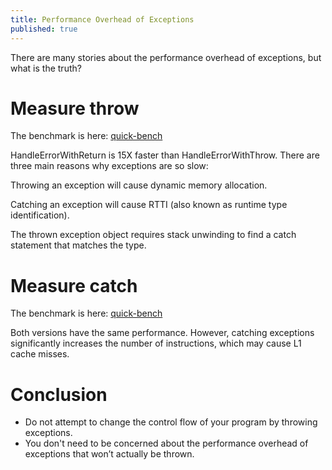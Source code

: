 ```yaml
---
title: Performance Overhead of Exceptions
published: true
---
```


There are many stories about the performance overhead of exceptions, but what is the truth?

# Measure throw
The benchmark is here: [quick-bench](https://quick-bench.com/q/it0NASOaOz0lQqF7LLD5I7ZwGQg)

HandleErrorWithReturn is 15X faster than HandleErrorWithThrow.
There are three main reasons why exceptions are so slow:

Throwing an exception will cause dynamic memory allocation.

Catching an exception will cause RTTI (also known as runtime type identification).

The thrown exception object requires stack unwinding to find a catch statement that matches the type.

# Measure catch
The benchmark is here: [quick-bench](https://quick-bench.com/q/1Z8G1MgJgFq30NY1g8_JrGHuxlo)

Both versions have the same performance.
However, catching exceptions significantly increases the number of instructions, which may cause L1 cache misses.

# Conclusion
- Do not attempt to change the control flow of your program by throwing exceptions.
- You don't need to be concerned about the performance overhead of exceptions that won’t actually be thrown.
